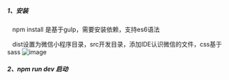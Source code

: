 ##### 1、安装
    npm install  是基于gulp，需要安装依赖，支持es6语法
    
    dist设置为微信小程序目录，src开发目录，添加IDE认识微信的文件，css基于sass
    ![image](http://oh14ph22t.bkt.clouddn.com/QQ%E5%9B%BE%E7%89%8720170110085147.png)
    
##### 2、npm run dev   启动
